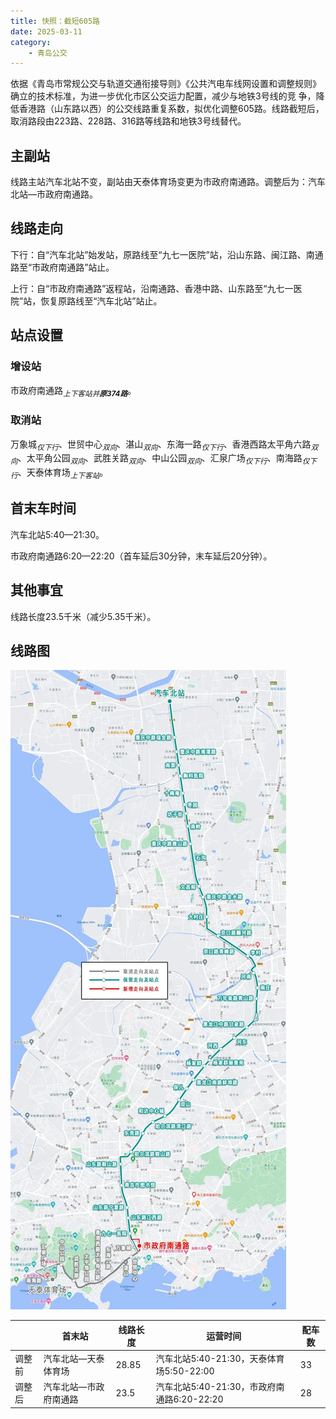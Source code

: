 ```yaml
---
title: 快照：截短605路
date: 2025-03-11
category:
    - 青岛公交
---
```


依据《青岛市常规公交与轨道交通衔接导则》《公共汽电车线网设置和调整规则》确立的技术标准，为进一步优化市区公交运力配置，减少与地铁3号线的竞
争，降低香港路（山东路以西）的公交线路重复系数，拟优化调整605路。线路截短后，取消路段由223路、228路、316路等线路和地铁3号线替代。

<!--more-->

## 主副站

线路主站汽车北站不变，副站由天泰体育场变更为市政府南通路。调整后为：汽车北站—市政府南通路。

## 线路走向

下行：自“汽车北站”始发站，原路线至“九七一医院”站，沿山东路、闽江路、南通路至“市政府南通路”站止。

上行：自“市政府南通路”返程站，沿南通路、香港中路、山东路至“九七一医院”站，恢复原路线至“汽车北站”站止。

## 站点设置

### 增设站
市政府南通路<sub>_上下客站并**原374路**_</sub>。

### 取消站
万象城<sub>_仅下行_</sub>、世贸中心<sub>_双向_</sub>、湛山<sub>_双向_</sub>、东海一路<sub>_仅下行_</sub>、香港西路太平角六路<sub>_双向_</sub>、太平角公园<sub>_双向_</sub>、武胜关路<sub>_双向_</sub>、中山公园<sub>_双向_</sub>、汇泉广场<sub>_仅下行_</sub>、南海路<sub>_仅下行_</sub>、天泰体育场<sub>_上下客站_</sub>。

## 首末车时间

汽车北站5:40—21:30。

市政府南通路6:20—22:20（首车延后30分钟，末车延后20分钟）。

## 其他事宜

线路长度23.5千米（减少5.35千米）。

## 线路图

![605路线路调整](images/20250311-605.png)

|      |首末站|线路长度|运营时间|配车数|
|------|------|-------|--------|-----|
|调整前|汽车北站—天泰体育场|28.85|汽车北站5:40-21:30，天泰体育场5:50-22:00|33|
|调整后|汽车北站—市政府南通路|23.5|汽车北站5:40-21:30，市政府南通路6:20-22:20|28|